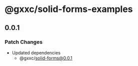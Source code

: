 # @gxxc/solid-forms-examples

## 0.0.1

### Patch Changes

- Updated dependencies
  - @gxxc/solid-forms@0.0.1
